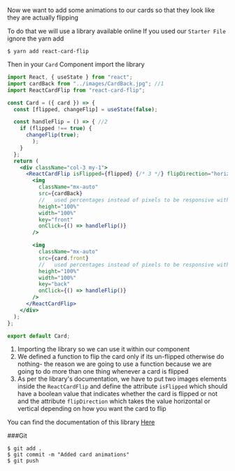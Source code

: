 Now we want to add some animations to our cards so that they look like they are actually flipping

To do that we will use a library available online
If you used our `Starter File` ignore the yarn add

```shell
$ yarn add react-card-flip
```

Then in your `Card` Component import the library

```jsx
import React, { useState } from "react";
import cardBack from "../images/CardBack.jpg"; //1
import ReactCardFlip from "react-card-flip";

const Card = ({ card }) => {
  const [flipped, changeFlip] = useState(false);

  const handleFlip = () => { //2
    if (flipped !== true) {
      changeFlip(true);
        );
    }
  };
  return (
    <div className="col-3 my-1">
      <ReactCardFlip isFlipped={flipped} {/* 3 */} flipDirection="horizontal">
        <img
          className="mx-auto"
          src={cardBack}
          //   used percentages instead of pixels to be responsive with the screen size
          height="100%"
          width="100%"
          key="front"
          onClick={() => handleFlip()}
        />

        <img
          className="mx-auto"
          src={card.front}
          //   used percentages instead of pixels to be responsive with the screen size
          height="100%"
          width="100%"
          key="back"
          onClick={() => handleFlip()}
        />
      </ReactCardFlip>
    </div>
  );
};

export default Card;

```

1. Importing the library so we can use it within our component
2. We defined a function to flip the card only if its un-flipped otherwise do nothing- the reason we are going to use a function because we are going to do more than one thing whenever a card is flipped
3. As per the library's documentation, we have to put two images elements inside the `ReactCardFlip` and define the attribute `isFlipped` which should have a boolean value that indicates whether the card is flipped or not and the attribute `flipDirection` which takes the value horizontal or vertical depending on how you want the card to flip

You can find the documentation of this library [Here](https://www.npmjs.com/package/react-card-flip)

###Git

```shell
$ git add .
$ git commit -m "Added card animations"
$ git push
```
